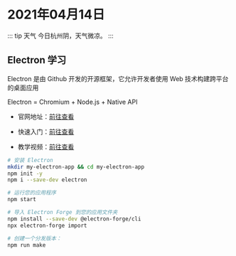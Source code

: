 # 2021年04月14日

::: tip 天气
今日杭州阴，天气微凉。
:::


## Electron  学习

Electron 是由 Github 开发的开源框架，它允许开发者使用 Web 技术构建跨平台的桌面应用

Electron = Chromium + Node.js + Native API

- 官网地址：[前往查看](https://www.electronjs.org)

- 快速入门：[前往查看](https://www.electronjs.org/docs/tutorial/quick-start)

- 教学视频：[前往查看](http://jspang.com/detailed?id=62)


``` sh
# 安装 Electron
mkdir my-electron-app && cd my-electron-app
npm init -y
npm i --save-dev electron

# 运行您的应用程序
npm start

# 导入 Electron Forge 到您的应用文件夹
npm install --save-dev @electron-forge/cli
npx electron-forge import

# 创建一个分发版本：
npm run make
```
